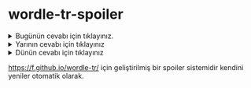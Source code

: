 # wordle-tr-spoiler

<details>
  <summary>Bugünün cevabı için tıklayınız.</summary>
  <br>
    <b> fanya </b>
</details>

<details>
  <summary>Yarının cevabı için tıklayınız</summary>
  <br>
   <b> gazoz </b>
</details>

<details>
  <summary>Dünün cevabı için tıklayınız </summary>
  <br>
  <b> zarif </b>
</details>

https://f.github.io/wordle-tr/ için geliştirilmiş bir spoiler sistemidir kendini yeniler otomatik olarak.

